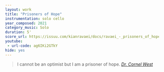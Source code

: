 ```yaml
---
layout: work
title: "Prisoners of Hope"
instrumentation: solo cello
year_composed: 2021
category_music: Solo
duration: 5'
score_url: https://issuu.com/kianravaei/docs/ravaei_-_prisoners_of_hope
youtube:
 - url-code: ag6IKi2GTkY
hide: yes
---
```


<blockquote>
<p>
<span class="teaser">I cannot be an optimist but I am a prisoner of hope.</span>
<cite><a href="http://www.cornelwest.com/" target="_blank">Dr. Cornel West</a></cite>
</p>
</blockquote>